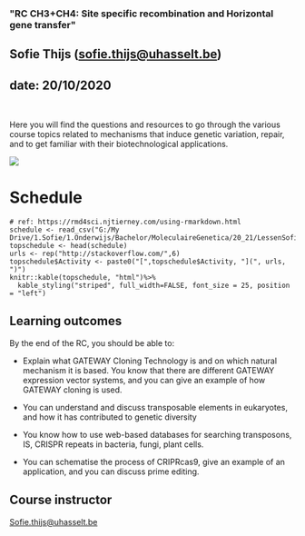 ### "RC CH3+CH4: Site specific recombination and Horizontal gene transfer"
## Sofie Thijs (sofie.thijs@uhasselt.be)
## date: 20/10/2020


&nbsp;
&nbsp;
&nbsp;


Here you will find the questions and resources to go through the various course topics related to mechanisms that induce genetic variation, repair, and to get familiar with their biotechnological applications.


![](http://www.australasianscience.com.au/sites/default/files/imagecache/article_main_image/DNA_evolution.jpg)</center>


# Schedule
```{r read schedule, echo=FALSE}
# ref: https://rmd4sci.njtierney.com/using-rmarkdown.html
schedule <- read_csv("G:/My Drive/1.Sofie/1.Onderwijs/Bachelor/MoleculaireGenetica/20_21/LessenSofie/CH5/schedule.csv")
topschedule <- head(schedule)
urls <- rep("http://stackoverflow.com/",6)
topschedule$Activity <- paste0("[",topschedule$Activity, "](", urls, ")")
knitr::kable(topschedule, "html")%>%
  kable_styling("striped", full_width=FALSE, font_size = 25, position = "left")
```


## Learning outcomes
By the end of the RC, you should be able to:  

- Explain what GATEWAY Cloning Technology is and on which natural mechanism it is based. You know that there are different GATEWAY expression vector systems, and you can give an example of how GATEWAY cloning is used.  

- You can understand and discuss transposable elements in eukaryotes, and how it has contributed to genetic diversity  

- You know how to use web-based databases for searching transposons, IS, CRISPR repeats in bacteria, fungi, plant cells.  

- You can schematise the process of CRIPRcas9, give an example of an application, and you can discuss prime editing.


## Course instructor
Sofie.thijs@uhasselt.be
